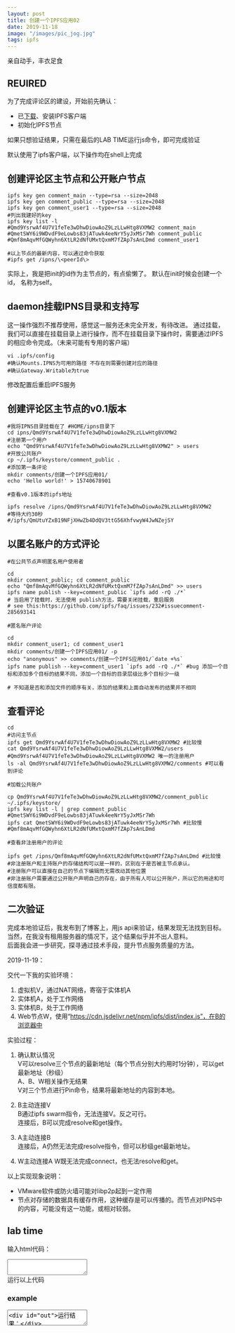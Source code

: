 ```yaml
---
layout: post
title: 创建一个IPFS应用02
date: 2019-11-18
image: "/images/pic_jog.jpg"
tags: ipfs
---
```


亲自动手，丰衣足食

## REUIRED
为了完成评论区的建设，开始前先确认：
- 已[下载](https://dist.ipfs.io/#go-ipfs)、安装IPFS客户端
- 初始化IPFS节点

如果只想验证结果，只需在最后的LAB TIME运行js命令，即可完成验证

默认使用了ipfs客户端，以下操作均在shell上完成

## 创建评论区主节点和公开账户节点

```
ipfs key gen comment_main --type=rsa --size=2048
ipfs key gen comment_public --type=rsa --size=2048
ipfs key gen comment_user1 --type=rsa --size=2048
#列出我建好的key
ipfs key list -l
#Qmd9YsrwAf4U7V1feTe3wDhwDiowAoZ9LzLLwHtg8VXMW2 comment_main   
#QmetSWY6i9WDvdF9eLowbs83jATuwk4eeNrY5yJxMSr7Wh comment_public 
#Qmf8mAqvMfGQWyhn6XtLR2dNfUMxtQxmM7fZAp7sAnLDmd comment_user1

#以上节点的最新内容，可以通过命令获取
#ipfs get /ipns/\<peerId\>

```
实际上，我是把init的id作为主节点的，有点偷懒了。
默认在init时候会创建一个id， 名称为self。


## daemon挂载IPNS目录和支持写
这一操作强烈不推荐使用，感觉这一服务还未完全开发，有待改进。
通过挂载，我们可以直接在挂载目录上进行操作，而不在挂载目录下操作时，需要通过IPFS的相应命令完成。（未来可能有专用的客户端）
```
vi .ipfs/config
#确认Mounts.IPNS为可用的路径 不存在则需要创建对应的路径
#确认Gateway.Writable为true
```
修改配置后重启IPFS服务

## 创建评论区主节点的v0.1版本

```
#我将IPNS目录挂载在了 #HOME/ipns目录下
cd ipns/Qmd9YsrwAf4U7V1feTe3wDhwDiowAoZ9LzLLwHtg8VXMW2
#注册第一个用户
echo "Qmd9YsrwAf4U7V1feTe3wDhwDiowAoZ9LzLLwHtg8VXMW2" > users
#开放公共账户
cp ~/.ipfs/keystore/comment_public .
#添加第一条评论
mkdir comments/创建一个IPFS应用01/
echo 'Hello world!' > 15740678901

#查看v0.1版本的ipfs地址

ipfs resolve /ipns/Qmd9YsrwAf4U7V1feTe3wDhwDiowAoZ9LzLLwHtg8VXMW2  
#等待大约30秒
#/ipfs/QmUtuYZxB19NFjXHwZb4DdQV3ttG56XhfvwyW4JwNZejSY

```

## 以匿名账户的方式评论
```
#在公共节点声明匿名用户使用者

cd  
mkdir comment_public; cd comment_public  
echo "Qmf8mAqvMfGQWyhn6XtLR2dNfUMxtQxmM7fZAp7sAnLDmd" >> users  
ipfs name publish --key=comment_public `ipfs add -rQ ./*`  
# 当启用了挂载时，无法使用 publish方法，需要关闭挂载，重启服务  
# see this:https://github.com/ipfs/faq/issues/232#issuecomment-285693141  

#匿名账户评论

cd  
mkdir comment_user1; cd comment_user1  
mkdir comments/创建一个IPFS应用01/ -p  
echo "anonymous" >> comments/创建一个IPFS应用01/`date +%s`  
ipfs name publish --key=comment_user1 `ipfs add -rQ ./*` #bug 添加一个目标和添加多个目标的结果不同，添加一个目标的目录层级比多个目标少一级  

# 不知道是否和添加文件的顺序有关，添加的结果和上面自动发布的结果并不相同
```

## 查看评论

```
cd
#访问主节点
ipfs get Qmd9YsrwAf4U7V1feTe3wDhwDiowAoZ9LzLLwHtg8VXMW2 #比较慢  
cat Qmd9YsrwAf4U7V1feTe3wDhwDiowAoZ9LzLLwHtg8VXMW2/users #Qmd9YsrwAf4U7V1feTe3wDhwDiowAoZ9LzLLwHtg8VXMW2 唯一的注册用户  
ls -al Qmd9YsrwAf4U7V1feTe3wDhwDiowAoZ9LzLLwHtg8VXMW2/comments #可以看到评论  

#加载公共账户

cp Qmd9YsrwAf4U7V1feTe3wDhwDiowAoZ9LzLLwHtg8VXMW2/comment_public ~/.ipfs/keystore/  
ipfs key list -l | grep comment_public  #QmetSWY6i9WDvdF9eLowbs83jATuwk4eeNrY5yJxMSr7Wh  
ipfs cat QmetSWY6i9WDvdF9eLowbs83jATuwk4eeNrY5yJxMSr7Wh #比较慢 #Qmf8mAqvMfGQWyhn6XtLR2dNfUMxtQxmM7fZAp7sAnLDmd  

#查看非注册用户的评论

ipfs get /ipns/Qmf8mAqvMfGQWyhn6XtLR2dNfUMxtQxmM7fZAp7sAnLDmd #比较慢  
#非注册账户和主持账户的存储结构可以是一样的，区别在于是否被主节点承认。  
#注册账户可以直接在自己的节点下编辑而无需改动其他位置  
#非注册账户需要通过公开账户声明自己的存在，由于所有人可以公开账户，所以它的用途和可信度都有限。  

```

## 二次验证

完成本地验证后，我发布到了博客上，用js api来验证，结果发现无法找到目标。当然，在我没有租用服务器的情况下，这个结果似乎并不出人意料。  
后面我会进一步研究，探寻通过技术手段，提升节点服务质量的方法。

2019-11-19：

交代一下我的实验环境：
1. 虚拟机V，通过NAT网络，寄宿于实体机A
2. 实体机A，处于工作网络
3. 实体机B，处于工作网络
4. Web节点W，使用“https://cdn.jsdelivr.net/npm/ipfs/dist/index.js”，在B的浏览器中

实验过程：
1. 确认默认情况  
V可以resolve三个节点的最新地址（每个节点分别大约用时1分钟），可以get最新地址（秒级）  
A、B、W相关操作无结果  
V对三个节点进行Pin命令，结果将最新地址的内容到本地。

2. B主动连接V  
B通过ipfs swarm指令，无法连接V。反之可行。  
连接后，B可以完成resolve和get操作。

3. A主动连接B  
连接后，A仍然无法完成resolve指令，但可以秒级get最新地址。

4. W主动连接A
W既无法完成connect，也无法resolve和get。

以上实现现象说明：
- VMware软件或防火墙可能对libp2p起到一定作用
- 节点对存储的数据具有缓存作用，这种缓存是可以传播的。而节点对IPNS中的内容，可能没有这一功能，或相对较弱。

<!--
ipfs的寻址简直是场灾难。如果节点只是分布的部署在个人终端上，那明星资源会像一颗行星那样瞩目，而小众资源将如同尘埃，难以寻觅。分布式技术似乎完全离不开中心的支持。  
从这点来看，它完全没有资格取代现有的Web。    
如果我们采用一定技术手段进行改造。比如使用私有链的方法，进行特定目标群体的加速。那又为什么要舍弃现在的DNS和CDN呢？
 -->

## lab time

输入html代码：
<script type="application/javascript">
(function() {
	window.onload = function() {
		const codeArea = document.getElementById("exp_in");
		const button = document.getElementById("exp_but");
		button.onclick = function() {
			const n = codeArea.value;
            const newWin = window.open("", "", "");
            newWin.opener = null
            newWin.document.write(n)
            newWin.document.close();
		}
		var codes = document.getElementsByClassName("code")
		Array.prototype.forEach.call(codes,function(code) {
		    code.onfocus = function() {
		      var codeArea = document.getElementById("exp_in");
		      codeArea.value = code.textContent
		    }
		})
	}
})()
</script>

<textarea id="exp_in"> 
</textarea>
<br>
<div class="button" id="exp_but">运行以上代码</div>

### example
<textarea class="code">
<div id="out">运行结果：</div>
<script src="https://cdn.jsdelivr.net/npm/ipfs/dist/index.js"></script>
<script type="text/javascript">
    document.addEventListener('DOMContentLoaded', async () => {
        const node = await Ipfs.create({ repo: 'ipfs-' + Math.random() })
        window.node = node
        //document.getElementById('out').innerHTML += "<br>" + sth
        //node.ls
        //node.cat
    })
</script>
</textarea>
